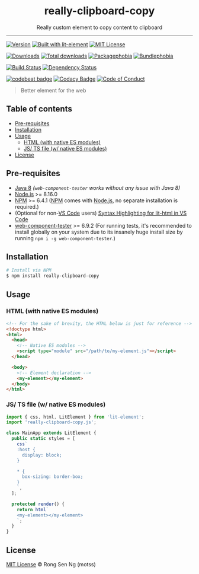 <div align="center" style="text-align: center;">
  <h1 style="border-bottom: none;">really-clipboard-copy</h1>

  <p>Really custom element to copy content to clipboard</p>
</div>

<hr />

<!-- [![Follow me][follow-me-badge]][follow-me-url] -->

[![Version][version-badge]][version-url]
[![Built with lit-element][built-with-lit-element-badge]][built-with-lit-element-url]
[![MIT License][mit-license-badge]][mit-license-url]

[![Downloads][downloads-badge]][downloads-url]
[![Total downloads][total-downloads-badge]][downloads-url]
[![Packagephobia][packagephobia-badge]][packagephobia-url]
[![Bundlephobia][bundlephobia-badge]][bundlephobia-url]

[![Build Status][travis-badge]][travis-url]
[![Dependency Status][daviddm-badge]][daviddm-url]
<!-- [![codecov][codecov-badge]][codecov-url] -->
<!-- [![Coverage Status][coveralls-badge]][coveralls-url] -->

[![codebeat badge][codebeat-badge]][codebeat-url]
[![Codacy Badge][codacy-badge]][codacy-url]
[![Code of Conduct][coc-badge]][coc-url]

> Better element for the web

## Table of contents <!-- omit in toc -->

- [Pre-requisites](#pre-requisites)
- [Installation](#installation)
- [Usage](#usage)
  - [HTML (with native ES modules)](#html-with-native-es-modules)
  - [JS/ TS file (w/ native ES modules)](#js-ts-file-w-native-es-modules)
- [License](#license)

## Pre-requisites

- [Java 8][java-url] _(`web-component-tester` works without any issue with Java 8)_
- [Node.js][nodejs-url] >= 8.16.0
- [NPM][npm-url] >= 6.4.1 ([NPM][npm-url] comes with [Node.js][nodejs-url], no separate installation is required.)
- (Optional for non-[VS Code][vscode-url] users) [Syntax Highlighting for lit-html in VS Code][vscode-lit-html-url]
- [web-component-tester][web-component-tester-url] >= 6.9.2 (For running tests, it's recommended to install globally on your system due to its insanely huge install size by running `npm i -g web-component-tester`.)

## Installation

```sh
# Install via NPM
$ npm install really-clipboard-copy
```

## Usage

### HTML (with native ES modules)

```html
<!-- For the sake of brevity, the HTML below is just for reference -->
<!doctype html>
<html>
  <head>
    <!-- Native ES modules -->
    <script type="module" src="/path/to/my-element.js"></script>
  </head>

  <body>
    <!-- Element declaration -->
    <my-element></my-element>
  </body>
</html>
```

### JS/ TS file (w/ native ES modules)

```ts
import { css, html, LitElement } from 'lit-element';
import 'really-clipboard-copy.js';

class MainApp extends LitElement {
  public static styles = [
    css`
    :host {
      display: block;
    }

    * {
      box-sizing: border-box;
    }
    `,
  ];

  protected render() {
    return html`
    <my-element></my-element>
    `;
  }
}
```

## License

[MIT License](https://motss.mit-license.org/) © Rong Sen Ng (motss)

<!-- References -->
[typescript-url]: https://github.com/Microsoft/TypeScript
[java-url]: https://www.java.com/en/download
[nodejs-url]: https://nodejs.org
[npm-url]: https://www.npmjs.com
[node-releases-url]: https://nodejs.org/en/download/releases
[vscode-url]: https://code.visualstudio.com
[vscode-lit-html-url]: https://github.com/mjbvz/vscode-lit-html
[web-component-tester-url]: https://github.com/Polymer/tools/tree/master/packages/web-component-tester

<!-- MDN -->
[array-mdn-url]: https://developer.mozilla.org/en-US/docs/Web/JavaScript/Reference/Global_Objects/Array
[boolean-mdn-url]: https://developer.mozilla.org/en-US/docs/Web/JavaScript/Reference/Global_Objects/Boolean
[function-mdn-url]: https://developer.mozilla.org/en-US/docs/Web/JavaScript/Reference/Global_Objects/Function
[map-mdn-url]: https://developer.mozilla.org/en-US/docs/Web/JavaScript/Reference/Global_Objects/Map
[number-mdn-url]: https://developer.mozilla.org/en-US/docs/Web/JavaScript/Reference/Global_Objects/Number
[object-mdn-url]: https://developer.mozilla.org/en-US/docs/Web/JavaScript/Reference/Global_Objects/Object
[promise-mdn-url]: https://developer.mozilla.org/en-US/docs/Web/JavaScript/Reference/Global_Objects/Promise
[regexp-mdn-url]: https://developer.mozilla.org/en-US/docs/Web/JavaScript/Reference/Global_Objects/RegExp
[set-mdn-url]: https://developer.mozilla.org/en-US/docs/Web/JavaScript/Reference/Global_Objects/Set
[string-mdn-url]: https://developer.mozilla.org/en-US/docs/Web/JavaScript/Reference/Global_Objects/String

<!-- Badges -->
<!-- [follow-me-badge]: https://flat.badgen.net/twitter/follow/Rong Sen Ng (motss)?icon=twitter -->



[version-badge]: https://flat.badgen.net/npm/v/really-clipboard-copy?icon=npm
[built-with-lit-element-badge]: https://flat.badgen.net/npm/v/lit-element/latest?icon=npm&label=lit-element
[mit-license-badge]: https://flat.badgen.net/npm/license/really-clipboard-copy

[downloads-badge]: https://flat.badgen.net/npm/dm/really-clipboard-copy
[total-downloads-badge]: https://flat.badgen.net/npm/dt/really-clipboard-copy?label=total%20downloads
[packagephobia-badge]: https://flat.badgen.net/packagephobia/install/really-clipboard-copy
[bundlephobia-badge]: https://flat.badgen.net/bundlephobia/minzip/really-clipboard-copy

[travis-badge]: https://flat.badgen.net/travis/motss/really-clipboard-copy?icon=travis
<!-- [circleci-badge]: https://flat.badgen.net/circleci/github/motss/really-clipboard-copy?icon=circleci -->
[daviddm-badge]: https://flat.badgen.net/david/dep/motss/really-clipboard-copy
<!-- [codecov-badge]: https://flat.badgen.net/codecov/c/github/motss/really-clipboard-copy?label=codecov&icon=codecov -->
<!-- [coveralls-badge]: https://flat.badgen.net/coveralls/c/github/motss/really-clipboard-copy?label=coveralls -->

[codebeat-badge]: https://codebeat.co/badges/123
[codacy-badge]: https://api.codacy.com/project/badge/Grade/123
[coc-badge]: https://flat.badgen.net/badge/code%20of/conduct/pink

<!-- Links -->
<!-- [follow-me-url]: https://twitter.com/Rong Sen Ng (motss)?utm_source=github.com&amp;utm_medium=referral&amp;utm_content=really-clipboard-copy -->

[version-url]: https://www.npmjs.com/package/really-clipboard-copy
[built-with-lit-element-url]: https://github.com/Polymer/lit-element
[mit-license-url]: https://github.com/motss/really-clipboard-copy/blob/master/LICENSE

[downloads-url]: https://www.npmtrends.com/really-clipboard-copy
[packagephobia-url]: https://packagephobia.now.sh/result?p=really-clipboard-copy
[bundlephobia-url]: https://bundlephobia.com/result?p=really-clipboard-copy

[travis-url]: https://travis-ci.org/motss/really-clipboard-copy
<!-- [circleci-url]: https://circleci.com/gh/motss/really-clipboard-copy/tree/master -->
[daviddm-url]: https://david-dm.org/motss/really-clipboard-copy
<!-- [codecov-url]: https://codecov.io/gh/motss/really-clipboard-copy -->
<!-- [coveralls-url]: https://coveralls.io/github/motss/really-clipboard-copy?branch=master -->

[codebeat-url]: https://codebeat.co/projects/github-com-motss-really-clipboard-copy-master
[codacy-url]: https://www.codacy.com/app/motss/really-clipboard-copy?utm_source=github.com&amp;utm_medium=referral&amp;utm_content=motss/really-clipboard-copy&amp;utm_campaign=Badge_Grade
[coc-url]: https://github.com/motss/really-clipboard-copy/blob/master/CODE_OF_CONDUCT.md
